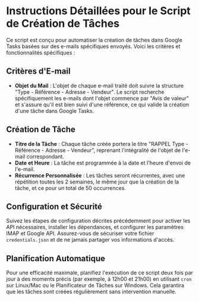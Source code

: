 # Instructions Détaillées pour le Script de Création de Tâches

Ce script est conçu pour automatiser la création de tâches dans Google Tasks basées sur des e-mails spécifiques envoyés. Voici les critères et fonctionnalités spécifiques :

## Critères d'E-mail

- **Objet du Mail** : L'objet de chaque e-mail traité doit suivre la structure "Type - Référence - Adresse - Vendeur". Le script recherche spécifiquement les e-mails dont l'objet commence par "Avis de valeur" et s'assure qu'il est bien suivi d'une référence, ce qui valide la création d'une tâche dans Google Tasks.

## Création de Tâche

- **Titre de la Tâche** : Chaque tâche créée portera le titre "RAPPEL Type - Référence - Adresse - Vendeur", reprenant l'intégralité de l'objet de l'e-mail correspondant.
- **Date et Heure** : La tâche est programmée à la date et l'heure d'envoi de l'e-mail.
- **Récurrence Personnalisée** : Les tâches seront récurrentes, avec une répétition toutes les 2 semaines, le même jour que la création de la tâche, et ce pour un total de 50 occurrences.

## Configuration et Sécurité

Suivez les étapes de configuration décrites précédemment pour activer les API nécessaires, installer les dépendances, et configurer les paramètres IMAP et Google API. Assurez-vous de sécuriser votre fichier `credentials.json` et de ne jamais partager vos informations d'accès.

## Planification Automatique

Pour une efficacité maximale, planifiez l'exécution de ce script deux fois par jour à des moments précis (par exemple, à 12h00 et 21h00) en utilisant `cron` sur Linux/Mac ou le Planificateur de Tâches sur Windows. Cela garantira que les tâches sont créées régulièrement sans intervention manuelle.
